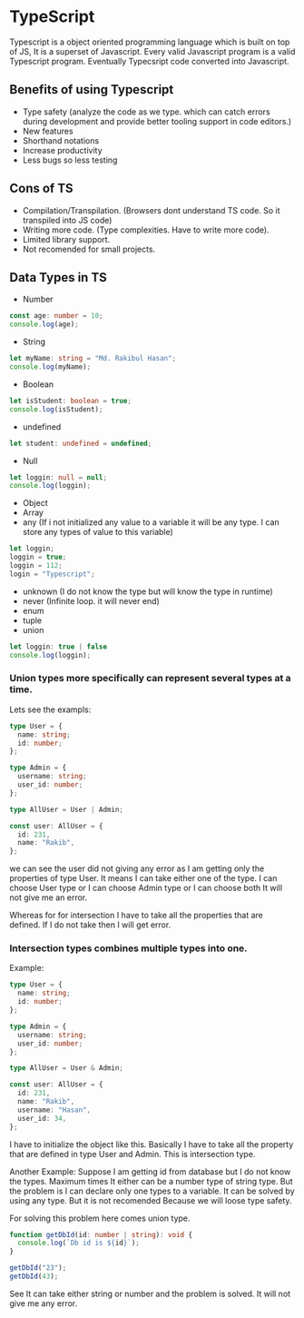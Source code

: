 # TypeScript

Typescript is a object oriented programming language which is built on top of JS, It is a superset of Javascript. Every valid Javascript program is a valid Typescript program. Eventually Typecsript code converted into Javascript.

## Benefits of using Typescript
- Type safety (analyze the code as we type. which can catch errors during development and provide better tooling support in code editors.)
- New features
- Shorthand notations
- Increase productivity
- Less bugs so less testing

## Cons of TS
- Compilation/Transpilation. (Browsers dont understand TS code. So it transpiled into JS code)
- Writing more code. (Type complexities. Have to write more code).
- Limited library support.
- Not recomended for small projects.

## Data Types in TS
- Number
```ts
const age: number = 10;
console.log(age);
```
- String
```ts
let myName: string = "Md. Rakibul Hasan";
console.log(myName);
```
- Boolean
```ts
let isStudent: boolean = true;
console.log(isStudent);
```
- undefined
```ts
let student: undefined = undefined;
```
- Null
```ts
let loggin: null = null;
console.log(loggin);
```
- Object
- Array
- any (If i not initialized any value to a variable it will be any type. I can store any types of value to this variable)
```ts
let loggin;
loggin = true;
loggin = 112;
login = "Typescript";
```
- unknown (I do not know the type but will know the type in runtime)
- never (Infinite loop. it will never end)
- enum
- tuple
- union
```ts
let loggin: true | false
console.log(loggin);
```
### Union types more specifically can represent several types at a time.
Lets see the exampls:
```ts
type User = {
  name: string;
  id: number;
};

type Admin = {
  username: string;
  user_id: number;
};

type AllUser = User | Admin;

const user: AllUser = {
  id: 231,
  name: "Rakib",
};
```

we can see the user did not giving any error as I am getting only the properties of type User. It means I can take either one of the type. I can choose User type or I can choose Admin type or I can choose both It will not give me an error.

Whereas for for intersection I have to take all the properties that are defined. If I do not take then I will get error.

### Intersection types combines multiple types into one.
Example:
```ts
type User = {
  name: string;
  id: number;
};

type Admin = {
  username: string;
  user_id: number;
};

type AllUser = User & Admin;

const user: AllUser = {
  id: 231,
  name: "Rakib",
  username: "Hasan",
  user_id: 34,
};
```

I have to initialize the object like this. Basically I have to take all the property that are defined in type User and Admin. This is intersection type.

Another Example:
Suppose I am getting id from database but I do not know the types. Maximum times It either can be a number type of string type. But the problem is I can declare only one types to a variable. It can be solved by using any type. But it is not recomended Because we will loose type safety.

For solving this problem here comes union type.

```ts
function getDbId(id: number | string): void {
  console.log(`Db id is ${id}`);
}

getDbId("23");
getDbId(43);
```

See It can take either string or number and the problem is solved. It will not give me any error. 